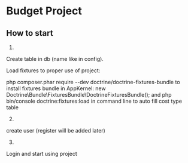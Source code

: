 Budget Project
========================

How to start
--------------
1.
Create table in db (name like in config).

Load fixtures to proper use of project:

php composer.phar require --dev doctrine/doctrine-fixtures-bundle
to install fixtures bundle
in AppKernel:
new Doctrine\Bundle\FixturesBundle\DoctrineFixturesBundle();
and
php bin/console doctrine:fixtures:load
in command line to auto fill cost type table

2.
create user
(register will be added later)

3.
Login and start using project
